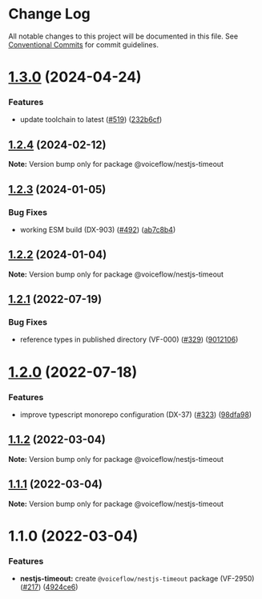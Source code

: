 # Change Log

All notable changes to this project will be documented in this file.
See [Conventional Commits](https://conventionalcommits.org) for commit guidelines.

# [1.3.0](https://github.com/voiceflow/libs/compare/@voiceflow/nestjs-timeout@1.2.4...@voiceflow/nestjs-timeout@1.3.0) (2024-04-24)

### Features

* update toolchain to latest ([#519](https://github.com/voiceflow/libs/issues/519)) ([232b6cf](https://github.com/voiceflow/libs/commit/232b6cfcc65955760950de753f37c8b4f7e0ae62))

## [1.2.4](https://github.com/voiceflow/libs/compare/@voiceflow/nestjs-timeout@1.2.3...@voiceflow/nestjs-timeout@1.2.4) (2024-02-12)

**Note:** Version bump only for package @voiceflow/nestjs-timeout

## [1.2.3](https://github.com/voiceflow/libs/compare/@voiceflow/nestjs-timeout@1.2.2...@voiceflow/nestjs-timeout@1.2.3) (2024-01-05)

### Bug Fixes

* working ESM build (DX-903) ([#492](https://github.com/voiceflow/libs/issues/492)) ([ab7c8b4](https://github.com/voiceflow/libs/commit/ab7c8b407344c77ac3716921360e27eedcfb8d04))

## [1.2.2](https://github.com/voiceflow/libs/compare/@voiceflow/nestjs-timeout@1.2.1...@voiceflow/nestjs-timeout@1.2.2) (2024-01-04)

**Note:** Version bump only for package @voiceflow/nestjs-timeout

## [1.2.1](https://github.com/voiceflow/libs/compare/@voiceflow/nestjs-timeout@1.2.0...@voiceflow/nestjs-timeout@1.2.1) (2022-07-19)

### Bug Fixes

* reference types in published directory (VF-000) ([#329](https://github.com/voiceflow/libs/issues/329)) ([9012106](https://github.com/voiceflow/libs/commit/9012106d697d26a9878ba427df56b07fa05c7e60))

# [1.2.0](https://github.com/voiceflow/libs/compare/@voiceflow/nestjs-timeout@1.1.2...@voiceflow/nestjs-timeout@1.2.0) (2022-07-18)

### Features

* improve typescript monorepo configuration (DX-37) ([#323](https://github.com/voiceflow/libs/issues/323)) ([98dfa98](https://github.com/voiceflow/libs/commit/98dfa98cf64f1dc7705cbc94a3a5dd3c3e825900))

## [1.1.2](https://github.com/voiceflow/libs/compare/@voiceflow/nestjs-timeout@1.1.1...@voiceflow/nestjs-timeout@1.1.2) (2022-03-04)

**Note:** Version bump only for package @voiceflow/nestjs-timeout

## [1.1.1](https://github.com/voiceflow/libs/compare/@voiceflow/nestjs-timeout@1.1.0...@voiceflow/nestjs-timeout@1.1.1) (2022-03-04)

**Note:** Version bump only for package @voiceflow/nestjs-timeout

# 1.1.0 (2022-03-04)

### Features

* **nestjs-timeout:** create `@voiceflow/nestjs-timeout` package (VF-2950) ([#217](https://github.com/voiceflow/libs/issues/217)) ([4924ce6](https://github.com/voiceflow/libs/commit/4924ce62ffa2e70707ef3a3da9b1b0e709ff8f0f))
